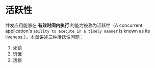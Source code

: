 # 活跃性

并发应用能够在 **有效时间内执行** 的能力被称为活跃性（A concurrent application's `ability to execute in a timely manner` is known as its liveness.）。本章讲述三种活跃性问题：

1. 死锁
2. 饥饿
3. 活锁
